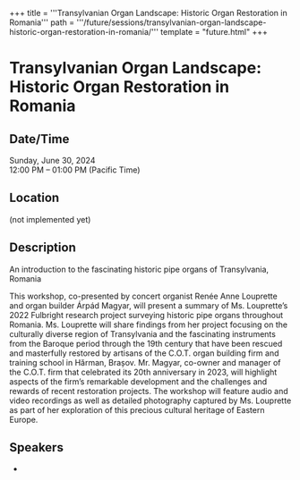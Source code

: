+++
title = '''Transylvanian Organ Landscape: Historic Organ Restoration in Romania'''
path = '''/future/sessions/transylvanian-organ-landscape-historic-organ-restoration-in-romania/'''
template = "future.html"
+++

<h1>Transylvanian Organ Landscape: Historic Organ Restoration in Romania</h1>
<h2>Date/Time</h2>
<p>Sunday, June 30, 2024<br>
12:00 PM – 01:00 PM (Pacific Time)</p>
<h2>Location</h2>
(not implemented yet)
<h2>Description</h2>
An introduction to the fascinating historic pipe organs of Transylvania, Romania

This workshop, co-presented by concert organist Renée Anne Louprette and organ builder Árpád Magyar, will present a summary of Ms. Louprette’s 2022 Fulbright research project surveying historic pipe organs throughout Romania. Ms. Louprette will share findings from her project focusing on the culturally diverse region of Transylvania and the fascinating instruments from the Baroque period through the 19th century that have been rescued and masterfully restored by artisans of the C.O.T. organ building firm and training school in Hărman, Brașov. Mr. Magyar, co-owner and manager of the C.O.T. firm that celebrated its 20th anniversary in 2023, will highlight aspects of the firm’s remarkable development and the challenges and rewards of recent restoration projects. The workshop will feature audio and video recordings as well as detailed photography captured by Ms. Louprette as part of her exploration of this precious cultural heritage of Eastern Europe.
<h2>Speakers</h2>
<ul><li><bound method Speaker.link of Speaker(data=SpeakerData(presenter_at=['7C61F96C-53AC-462B-AD71-AFE58FB38D26'], speaker_biography='Renée Anne Louprette is a 2022 U.S.-Romanian Fulbright Scholar who maintains an international career as organ recitalist, conductor, teacher, and collaborative artist. She is Assistant Professor of Music and College Organist at Bard College where she is artistic director of the Bard Baroque Ensemble and has directed the organ program at Mason Gross School of the Arts at Rutgers University since 2013. In New York City she served as Associate Director of Music at the Church of St. Ignatius Loyola, Trinity Wall Street, and the Unitarian Church of All Souls. She has performed solo recitals throughout Europe and North America and appeared as concerto soloist with the Queensland Symphony Orchestra in Australia, the Auburn Symphony Orchestra in Seattle, and The Orchestra Now in New York. Additional collaborations have included the Mostly Mozart Festival Orchestra, Piffaro, American Brass Quintet, Da Capo Chamber Ensemble, and the Los Angeles Dance Project. She has released solo recordings of the music of J. S. Bach and 20th-century French organ masterworks to critical acclaim.', speaker_display_name='Renée Anne Louprette', speaker_first_name='Renée Anne', speaker_last_name='Louprette', speaker_stub='CEA35588-5468-45C7-B348-349FD867A6B8', speaker_title='', updated_date=datetime.date(2023, 9, 4)), updated=False, deleted=False)></li>

